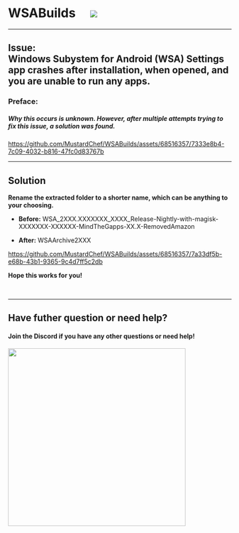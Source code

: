 # WSABuilds &nbsp; &nbsp; <img src="https://img.shields.io/github/downloads/MustardChef/WSABuilds/total?label=Total%20Downloads&style=for-the-badge"/> &nbsp; 

---
## Issue: </br> Windows Subystem for Android (WSA) Settings app crashes after installation, when opened, and you are unable to run any apps.
### Preface:
##### Why this occurs is unknown. However, after multiple attempts trying to fix this issue, a solution was found.






https://github.com/MustardChef/WSABuilds/assets/68516357/7333e8b4-7c09-4032-b816-47fc0d83767b






---
## Solution

**Rename the extracted folder to a shorter name, which can be anything to your choosing.**

   - **Before:** WSA_2XXX.XXXXXXX_XXXX_Release-Nightly-with-magisk-XXXXXXX-XXXXXX-MindTheGapps-XX.X-RemovedAmazon 

   - **After:** WSAArchive2XXX


https://github.com/MustardChef/WSABuilds/assets/68516357/7a33df5b-e68b-43b1-9365-9c4d7ff5c2db





**Hope this works for you!**

<br>

---

## Have futher question or need help?

#### Join the Discord if you have any other questions or need help!

[<img src="https://invidget.switchblade.xyz/2thee7zzHZ" style="width: 400px;"/>](https://discord.gg/2thee7zzHZ)
